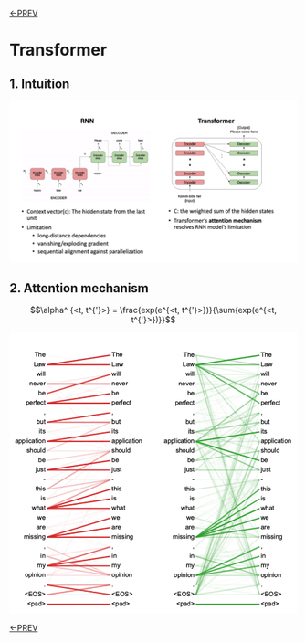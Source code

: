 [<-PREV](lecturenote.md)

# Transformer 

## 1. Intuition
![image](images/image1.png)

## 2. Attention mechanism

$$\alpha^ {<t, t^{'}>} =  \frac{exp(e^{<t, t^{'}>})}{\sum{exp(e^{<t, t^{'}>})}}$$

![image](images/image2.png)


[<-PREV](lecturenote.md)
